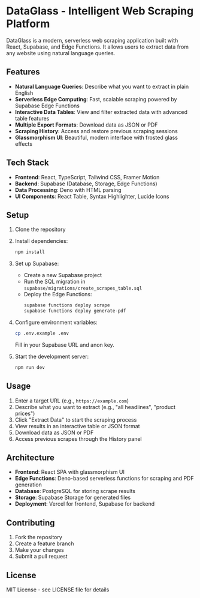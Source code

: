 # DataGlass - Intelligent Web Scraping Platform

DataGlass is a modern, serverless web scraping application built with React, Supabase, and Edge Functions. It allows users to extract data from any website using natural language queries.

## Features

- **Natural Language Queries**: Describe what you want to extract in plain English
- **Serverless Edge Computing**: Fast, scalable scraping powered by Supabase Edge Functions
- **Interactive Data Tables**: View and filter extracted data with advanced table features
- **Multiple Export Formats**: Download data as JSON or PDF
- **Scraping History**: Access and restore previous scraping sessions
- **Glassmorphism UI**: Beautiful, modern interface with frosted glass effects

## Tech Stack

- **Frontend**: React, TypeScript, Tailwind CSS, Framer Motion
- **Backend**: Supabase (Database, Storage, Edge Functions)
- **Data Processing**: Deno with HTML parsing
- **UI Components**: React Table, Syntax Highlighter, Lucide Icons

## Setup

1. Clone the repository
2. Install dependencies:
   ```bash
   npm install
   ```

3. Set up Supabase:
   - Create a new Supabase project
   - Run the SQL migration in `supabase/migrations/create_scrapes_table.sql`
   - Deploy the Edge Functions:
     ```bash
     supabase functions deploy scrape
     supabase functions deploy generate-pdf
     ```

4. Configure environment variables:
   ```bash
   cp .env.example .env
   ```
   Fill in your Supabase URL and anon key.

5. Start the development server:
   ```bash
   npm run dev
   ```

## Usage

1. Enter a target URL (e.g., `https://example.com`)
2. Describe what you want to extract (e.g., "all headlines", "product prices")
3. Click "Extract Data" to start the scraping process
4. View results in an interactive table or JSON format
5. Download data as JSON or PDF
6. Access previous scrapes through the History panel

## Architecture

- **Frontend**: React SPA with glassmorphism UI
- **Edge Functions**: Deno-based serverless functions for scraping and PDF generation
- **Database**: PostgreSQL for storing scrape results
- **Storage**: Supabase Storage for generated files
- **Deployment**: Vercel for frontend, Supabase for backend

## Contributing

1. Fork the repository
2. Create a feature branch
3. Make your changes
4. Submit a pull request

## License

MIT License - see LICENSE file for details
